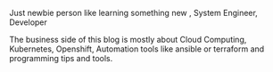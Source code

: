 Just newbie person like learning something new , System Engineer, Developer

The business side of this blog is mostly about Cloud Computing, Kubernetes, Openshift, Automation tools like ansible or terraform and  programming tips and tools.